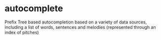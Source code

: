 # autocomplete

Prefix Tree based autocompletion based on a variety of data sources, including a list of words, sentences and melodies (represented through an index of pitches)
